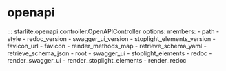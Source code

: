 # openapi

::: starlite.openapi.controller.OpenAPIController
    options:
        members:
            - path
            - style
            - redoc_version
            - swagger_ui_version
            - stoplight_elements_version
            - favicon_url
            - favicon
            - render_methods_map
            - retrieve_schema_yaml
            - retrieve_schema_json
            - root
            - swagger_ui
            - stoplight_elements
            - redoc
            - render_swagger_ui
            - render_stoplight_elements
            - render_redoc
